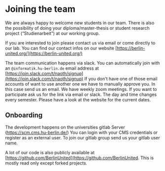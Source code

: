 # Joining the team
We are always happy to welcome new students in our team. There is also the possibility of doing your 
diploma/master-thesis or student research project (“Studienarbeit”) at our working group.

If you are interested to join please contact us via email or come directly to our lab. You can find our contact infos
on our website [https://berlin-united.org/](https://berlin-united.org/)

The team communication happens via slack. You can automatically join with an `@informatik.hu-berlin.de` email address at
[https://join.slack.com/t/naoth/signup](https://join.slack.com/t/naoth/signup) If you don't have one of those email 
accounts of want to use another one we have to manually approve you. In this case send us an email.
We have weekly zoom meetings. If you want to participate ask us for the link via email or slack. 
The day and time changes every semester. Please have a look at the website for the current dates.

## Onboarding
The development happens on the universities gitlab Server (https://scm.cms.hu-berlin.de/) You can login with your CMS
credentials or register as an external user. To join our gitlab group send us your gitlab user name.

A lot of our code is also publicly available at [https://github.com/BerlinUnited](https://github.com/BerlinUnited.
This is mostly read only except forked projects.
